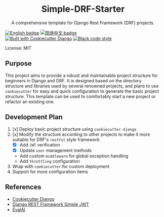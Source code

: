 <p align="center">
  <h1 align="center">Simple-DRF-Starter</h1>
  <p align="center">A comprehensive template for Django Rest Framework (DRF) projects.</p>
</p>

[![English badge](https://img.shields.io/badge/%E8%8B%B1%E6%96%87-English-blue)](./README.md)
[![简体中文 badge](https://img.shields.io/badge/%E7%AE%80%E4%BD%93%E4%B8%AD%E6%96%87-Simplified%20Chinese-blue)](./README-ZH_CN.md)\
[![Built with Cookiecutter Django](https://img.shields.io/badge/built%20with-Cookiecutter%20Django-ff69b4.svg?logo=cookiecutter)](https://github.com/cookiecutter/cookiecutter-django/)
[![Black code style](https://img.shields.io/badge/code%20style-black-000000.svg)](https://github.com/ambv/black)

License: MIT

## Purpose

This project aims to provide a robust and maintainable project structure for beginners in Django and DRF. It is designed based on the directory structure and libraries used by several renowned projects, and plans to use `cookiecutter` for easy and quick configuration to generate the basic project structure. This template can be used to comfortably start a new project or refactor an existing one.

## Development Plan

1. [x] Deploy basic project structure using `cookiecutter-django`
2. [x] Modify the structure according to other projects to make it more suitable for DRF's `restful` style framework
   - [x] Add `JWT` verification
   - [x] Update `user` management methods
   - Add custom `middleware` for global exception handling
   - Add `throttling` configuration
3. Wrap with `cookiecutter` for custom deployment
4. Support for more configuration items

## References

- [Cookiecutter Django](https://github.com/cookiecutter/cookiecutter-django)
- [Django REST Framework Simple JWT](https://github.com/jazzband/djangorestframework-simplejwt)
- [EvalAI](https://github.com/Cloud-CV/EvalAI/tree/master)
